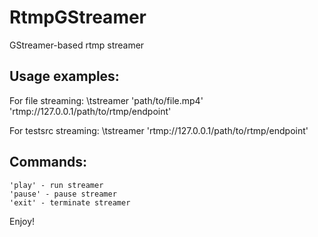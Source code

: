 # RtmpGStreamer
GStreamer-based rtmp streamer 

## Usage examples: 

For file streaming:
\tstreamer 'path/to/file.mp4' 'rtmp://127.0.0.1/path/to/rtmp/endpoint'

For testsrc streaming:
\tstreamer 'rtmp://127.0.0.1/path/to/rtmp/endpoint'

## Commands:
	'play' - run streamer
	'pause' - pause streamer
	'exit' - terminate streamer

Enjoy!